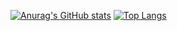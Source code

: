 [![Anurag's GitHub stats](https://github-readme-stats.vercel.app/api?username=pablordgez)](https://github.com/anuraghazra/github-readme-stats)
[![Top Langs](https://github-readme-stats.vercel.app/api/top-langs/?username=pablordgez)](https://github.com/anuraghazra/github-readme-stats)
